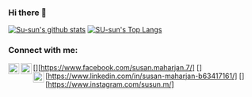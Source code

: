 ### Hi there 👋
[![Su-sun's github stats](https://github-readme-stats.vercel.app/api?username=susanmaharjan)](https://github.com/susanmaharjan/github-readme-stats)
[![SU-sun's Top Langs](https://github-readme-stats.vercel.app/api/top-langs/?username=susanmaharjan&layout=compact)](https://github.com/susanmaharjan/github-readme-stats)
### Connect with me:


[<img align="left" alt="susanmaharjan | Facebook" width="22px" src="https://cdn.jsdelivr.net/npm/simple-icons@v3/icons/facebook.svg" />][https://www.facebook.com/susan.maharjan.7/]
[<img align="left" alt="susanmaharjan | LinkedIn" width="22px" src="https://cdn.jsdelivr.net/npm/simple-icons@v3/icons/linkedin.svg" />][https://www.linkedin.com/in/susan-maharjan-b63417161/]
[<img align="left" alt="susanmaharjan | Instagram" width="22px" src="https://cdn.jsdelivr.net/npm/simple-icons@v3/icons/instagram.svg" />][https://www.instagram.com/susun.m/]

<br />
